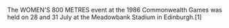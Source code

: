 The WOMEN'S 800 METRES event at the 1986 Commonwealth Games was held on 28 and 31 July at the Meadowbank Stadium in Edinburgh.[1]
